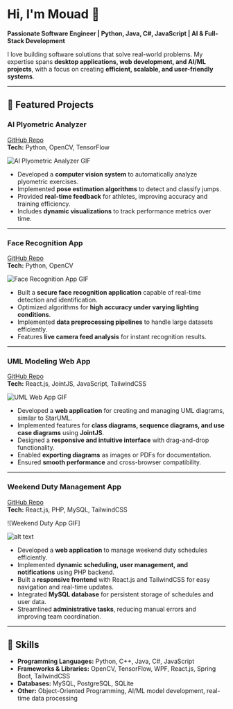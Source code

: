 # Hi, I'm Mouad 👋
**Passionate Software Engineer | Python, Java, C#, JavaScript | AI & Full-Stack Development**

I love building software solutions that solve real-world problems. My expertise spans **desktop applications, web development, and AI/ML projects**, with a focus on creating **efficient, scalable, and user-friendly systems**.

---

## 🔹 Featured Projects

### **AI Plyometric Analyzer**
[GitHub Repo](https://github.com/mouadza/App-AI-based-Analysis-of-Plyometric-Training-in-Football)  
**Tech:** Python, OpenCV, TensorFlow  

![AI Plyometric Analyzer GIF](https://via.placeholder.com/600x300?text=AI+Plyometric+Analyzer+GIF)

- Developed a **computer vision system** to automatically analyze plyometric exercises.  
- Implemented **pose estimation algorithms** to detect and classify jumps.  
- Provided **real-time feedback** for athletes, improving accuracy and training efficiency.  
- Includes **dynamic visualizations** to track performance metrics over time.  

---

### **Face Recognition App**
[GitHub Repo](https://github.com/mouadza/FaceSmart-Projet-PFA-)  
**Tech:** Python, OpenCV  

![Face Recognition App GIF]()

- Built a **secure face recognition application** capable of real-time detection and identification.  
- Optimized algorithms for **high accuracy under varying lighting conditions**.  
- Implemented **data preprocessing pipelines** to handle large datasets efficiently.  
- Features **live camera feed analysis** for instant recognition results.  

---

### **UML Modeling Web App**
[GitHub Repo](https://github.com/Elidrissi12/UML-APP)  
**Tech:** React.js, JointJS, JavaScript, TailwindCSS  

![UML Web App GIF](https://via.placeholder.com/600x300?text=UML+Modeling+App+GIF)

- Developed a **web application** for creating and managing UML diagrams, similar to StarUML.  
- Implemented features for **class diagrams, sequence diagrams, and use case diagrams** using **JointJS**.  
- Designed a **responsive and intuitive interface** with drag-and-drop functionality.  
- Enabled **exporting diagrams** as images or PDFs for documentation.  
- Ensured **smooth performance** and cross-browser compatibility.  

---

### **Weekend Duty Management App**
[GitHub Repo](https://github.com/mouadza/Application-de-gestion-des-permanences-du-week-end)  
**Tech:** React.js, PHP, MySQL, TailwindCSS  

![Weekend Duty App GIF]

![alt text](weekEndPerm.gif)

- Developed a **web application** to manage weekend duty schedules efficiently.  
- Implemented **dynamic scheduling, user management, and notifications** using PHP backend.  
- Built a **responsive frontend** with React.js and TailwindCSS for easy navigation and real-time updates.  
- Integrated **MySQL database** for persistent storage of schedules and user data.  
- Streamlined **administrative tasks**, reducing manual errors and improving team coordination.  

---

## 🔹 Skills
- **Programming Languages:** Python, C++, Java, C#, JavaScript  
- **Frameworks & Libraries:** OpenCV, TensorFlow, WPF, React.js, Spring Boot, TailwindCSS  
- **Databases:** MySQL, PostgreSQL, SQLite  
- **Other:** Object-Oriented Programming, AI/ML model development, real-time data processing
